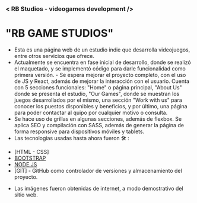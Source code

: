 ###  < RB Studios - videogames development />

# "RB GAME STUDIOS"
- Esta es una página web de un estudio indie que desarrolla videojuegos, entre otros servicios que ofrece.
- Actualmente se encuentra en fase inicial de desarrollo, donde se realizó el maquetado, y se implementó código para darle funcionalidad como primera versión. - Se espera mejorar el proyecto completo, con el uso de JS y React, además de mejorar la interacción con el usuario. Cuenta con 5 secciones funcionales: "Home" o página principal, "About Us" donde se presenta el estudio, "Our Games", donde se muestran los juegos desarrollados por el mismo, una sección "Work with us" para conocer los puestos disponibles y beneficios, y por último, una página para poder contactar al quipo por cualquier motivo o consulta.
- Se hace uso de grillas en algunas secciones, además de flexbox. Se aplica SEO y compilación con SASS, además de generar la página de forma responsive para dispositivos móviles y tablets.
- Las tecnologias usadas hasta ahora fueron 🛠️ :
   
 
* [HTML - CSS]
* [BOOTSTRAP](https://getbootstrap.com/) 
* [NODE.JS](https://nodejs.org/es/) 
* [GIT] - GitHub como controlador de versiones y almacenamiento del proyecto.
- Las imágenes fueron obtenidas de internet, a modo demostrativo del sitio web.
